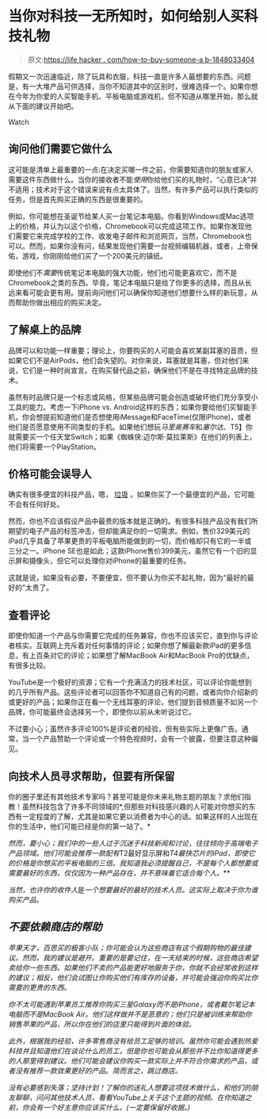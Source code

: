 # 当你对科技一无所知时，如何给别人买科技礼物

> 原文:[https://life hacker . com/how-to-buy-someone-a b-1848033404](https://lifehacker.com/how-to-buy-someone-a-tech-gift-when-you-know-nothing-ab-1848033404)

假期又一次迅速临近，除了玩具和衣服，科技一直是许多人最想要的东西。问题是，有一大堆产品可供选择，当你不知道其中的区别时，很难选择一个。如果你想在今年为你爱的人买智能手机、平板电脑或游戏机，但不知道从哪里开始，那么就从下面的建议开始吧。

Watch

## 询问他们需要它做什么

这可能是清单上最重要的一点:在决定买哪一件之前，你需要知道你的朋友或家人需要这件东西做什么。当你的接收者不能*使用*你给他们买的礼物时，“心意已决”并不适用；技术对于这个错误来说有点太具体了。当然，有许多产品可以执行类似的任务，但是首先购买正确的东西是很重要的。

例如，你可能想在圣诞节给某人买一台笔记本电脑。你看到Windows或Mac选项上的价格，并认为以这个价格，Chromebook可以完成这项工作。如果你发现他们需要它来完成学校的工作、收发电子邮件和浏览网页，当然，Chromebook也可以。然而，如果你没有问，结果发现他们需要一台视频编辑机器，或者，上帝保佑，游戏，你刚刚给他们买了一个200美元的镇纸。

即使他们不*需要*传统笔记本电脑的强大功能，他们也可能更喜欢它，而不是Chromebook之类的东西。毕竟，笔记本电脑只是给了你更多的选择，而且从长远来看可能会更有用。提前询问他们可以确保你知道他们想要什么样的新玩意，从而帮助你做出相应的购买决定。

## 了解桌上的品牌

品牌可以和功能一样重要；理论上，你要购买的人可能会喜欢某副耳塞的音质，但如果它们不是AirPods，他们会失望的。对你来说，耳塞就是耳塞，但对他们来说，它们是一种时尚宣言。在购买替代品之前，确保他们不是在寻找特定品牌的技术。

虽然有时品牌只是一个标志或风格，但某些品牌可能会创造或破坏他们充分享受小工具的能力。考虑一下iPhone vs. Android这样的东西；如果你要给他们买智能手机，你会想提前知道他们是否想使用iMessage和FaceTime(仅限iPhone)，或者他们是否愿意使用不同类型的手机。如果他们想玩*马里奥赛车*和*塞尔达*、T5】你就需要买一个任天堂Switch；如果《蜘蛛侠:迈尔斯·莫拉莱斯》在他们的列表上，他们将需要一个PlayStation。

## 价格可能会误导人

确实有很多便宜的科技产品，嗯， [垃圾](https://lifehacker.com/stop-buying-cheap-tech-1848039043) 。如果你买了一个最便宜的产品，它可能不会有任何好处。

然而，你也不应该假设产品中最贵的版本就是正确的。有很多科技产品没有我们所期望的电子产品的标签冲击，但却能满足你的一切需求。例如，售价329美元的iPad几乎具备了苹果更贵的平板电脑所能做到的一切，而价格却只有它的一半或三分之一。iPhone SE也是如此；这款iPhone售价399美元，虽然它有一个旧的显示屏和摄像头，但它可以处理你对iPhone的最重要的任务。

这就是说，如果没有必要，不要便宜，但不要认为你买不起礼物，因为“最好的最好的”太贵了。

## 查看评论

即使你知道一个产品与你需要它完成的任务兼容，你也不应该买它，直到你与评论者核实。互联网上充斥着对任何事情的评论；如果你想了解最新款iPad的更多信息，有上百条对它的评论；如果想了解MacBook Air和MacBook Pro的优缺点，有很多比较。

YouTube是一个极好的资源；它有一个充满活力的技术社区，可以评论你能想到的几乎所有产品。这些评论者可以回答你不知道自己有的问题，或者向你介绍新的或更好的产品；如果你正在看一个无线耳塞的评论，他们提到音频质量不如另一个品牌，你可能最终会选择另一个，即使你以前从未听说过它。

不过要小心；虽然许多评论100%是评论者的经验，但有些实际上更像广告。通常，当一个产品赞助一个评论或一个特色视频时，会有一个披露，但要注意这种偏见。

## 向技术人员寻求帮助，但要有所保留

你的圈子里还有其他技术专家吗？甚至可能是你未来礼物主题的朋友？求他们指教！虽然科技包含了许多不同领域的*,但那些对科技感兴趣的人可能对你想买的东西有一定程度的了解，尤其是如果它更以消费者为中心的话。如果这样的人出现在你的生活中，他们可能已经是你的第一站了。*

*然而，要小心；我们中的一些人过于沉迷于科技新闻和讨论，往往倾向于高端电子产品领域。他们可能会推荐一款配有*T2最好显示屏和*T4最快芯片的iPad，即使它的价格是你想买的平板电脑的三倍。我知道我必须提醒自己，不是每个人都想要或需要最好的东西，仅仅因为一种产品存在，并不意味着它适合每个人。***

*当然，也许你的收件人*是*一个想要最好的最好的技术人员。这实际上取决于你为谁购买产品。*

## *不要依赖商店的帮助*

*苹果天才，百思买的极客小队；你可能会认为这些商店有这个假期购物的最佳建议。然而，我的建议是避开。重要的是要记住，在一天结束的时候，这些商店希望卖给你一些东西。如果他们不卖的产品能更好地服务于你，你就不会经常收到这样的建议；相反，他们会试图让你购买他们有库存的设备，并可能会强迫你购买比你需要的更贵的东西。*

*你不太可能遇到苹果员工推荐你购买三星Galaxy而不是iPhone，或者戴尔笔记本电脑而不是MacBook Air。他们这样做并不是恶意的；他们只是被训练来帮助你销售苹果的产品，所以你在他们的店里只能得到片面的体验。*

*此外，根据我的经验，许多零售商没有给员工足够的培训。虽然你可能会遇到热爱科技并且知道他们在谈论什么的员工，但是你也可能会从那些并不比你知道得更多的人那里得到建议。他们可能会建议你购买一款实际上并不符合你需求的产品，或者没有推荐一款效果更好的产品。简而言之，跳过商店。* 

*没有必要感到失落；坚持计划！了解你的送礼人想要这项技术做什么，和他们的朋友聊聊，问问其他技术人员，看看YouTube上关于这个主题的视频。在你知道之前，你会有一个好主意你应该买什么。(一定要保留好收据。)*